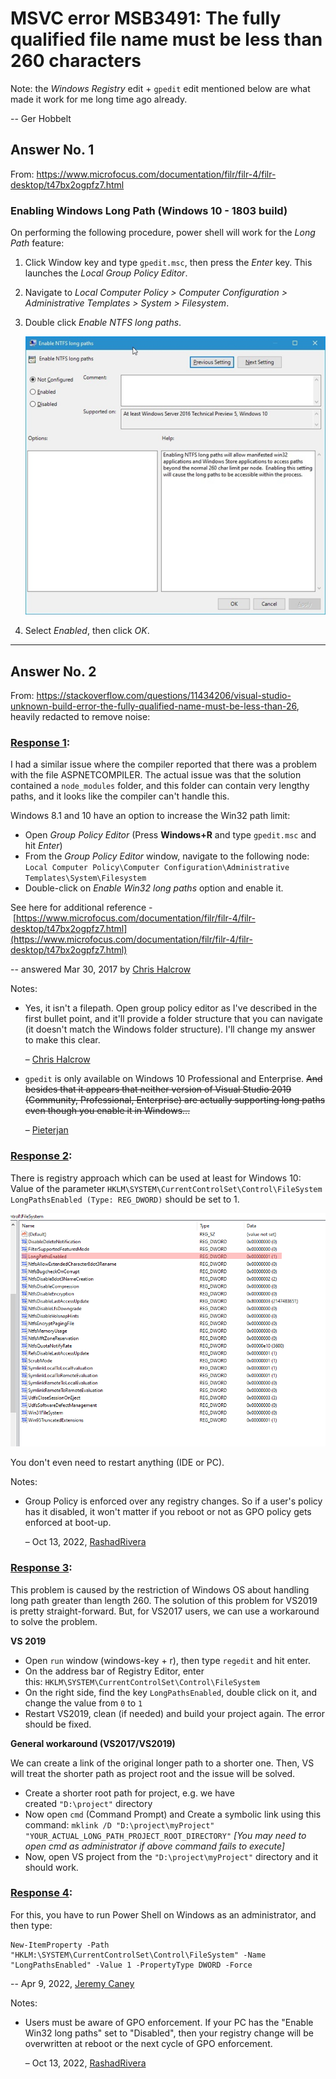 # MSVC error MSB3491: The fully qualified file name must be less than 260 characters

Note: the *Windows Registry* edit + `gpedit`  edit mentioned below are what made it work for me long time ago already.

-- Ger Hobbelt


## Answer No. 1

From: https://www.microfocus.com/documentation/filr/filr-4/filr-desktop/t47bx2ogpfz7.html

### Enabling Windows Long Path (Windows 10 - 1803 build)

On performing the following procedure, power shell will work for the *Long Path* feature:

1.  Click Window key and type `gpedit.msc`, then press the *Enter* key. This launches the *Local Group Policy Editor*.
    
2.  Navigate to *Local Computer Policy > Computer Configuration > Administrative Templates > System > Filesystem*.
    
3.  Double click *Enable NTFS long paths*.
    
    ![](../../assets/enable_ntfs.png)
        
4.  Select *Enabled*, then click *OK*.


---

## Answer No. 2

From: https://stackoverflow.com/questions/11434206/visual-studio-unknown-build-error-the-fully-qualified-name-must-be-less-than-26, heavily redacted to remove noise:

### [Response 1](https://stackoverflow.com/posts/43106223/timeline):

I had a similar issue where the compiler reported that there was a problem with the file ASPNETCOMPILER. The actual issue was that the solution contained a `node_modules` folder, and this folder can contain very lengthy paths, and it looks like the compiler can't handle this.

Windows 8.1 and 10 have an option to increase the Win32 path limit:

-   Open *Group Policy Editor* (Press **Windows+R** and type `gpedit.msc` and hit *Enter*)
-   From the *Group Policy Editor* window, navigate to the following node: `Local Computer Policy\Computer Configuration\Administrative Templates\System\Filesystem`
-   Double-click on *Enable Win32 long paths* option and enable it.

See here for additional reference - [https://www.microfocus.com/documentation/filr/filr-4/filr-desktop/t47bx2ogpfz7.html](https://www.microfocus.com/documentation/filr/filr-4/filr-desktop/t47bx2ogpfz7.html)

-- answered Mar 30, 2017 by [Chris Halcrow](https://stackoverflow.com/users/1549918/chris-halcrow)

Notes:

- Yes, it isn't a filepath. Open group policy editor as I've described in the first bullet point, and it'll provide a folder structure that you can navigate (it doesn't match the Windows folder structure). I'll change my answer to make this clear. 
   
   – [Chris Halcrow](https://stackoverflow.com/users/1549918/chris-halcrow)
   
* `gpedit` is only available on Windows 10 Professional and Enterprise. ~~And besides that it appears that neither version of Visual Studio 2019 (Community, Professional, Enterprise) are actually supporting long paths even though you enable it in Windows...~~
    
    – [Pieterjan](https://stackoverflow.com/users/8941307/pieterjan)


### [Response 2](https://stackoverflow.com/posts/63584992/timeline):

There is registry approach which can be used at least for Windows 10:  
Value of the parameter `HKLM\SYSTEM\CurrentControlSet\Control\FileSystem LongPathsEnabled (Type: REG_DWORD)` should be set to 1. 

[![gpedit screenshot](../../assets/gpedit-path260.png)](https://i.stack.imgur.com/MwEfU.png)

You don't even need to restart anything (IDE or PC).

Notes:

* Group Policy is enforced over any registry changes. So if a user's policy has it disabled, it won't matter if you reboot or not as GPO policy gets enforced at boot-up. 
   
   – Oct 13, 2022, [RashadRivera](https://stackoverflow.com/users/1154363/rashadrivera) 


### [Response 3](https://stackoverflow.com/posts/68662359/timeline):

This problem is caused by the restriction of Windows OS about handling long path greater than length 260. The solution of this problem for VS2019 is pretty straight-forward. But, for VS2017 users, we can use a workaround to solve the problem.

**VS 2019**

-   Open `run` window (windows-key + r), then type `regedit` and hit enter.
-   On the address bar of Registry Editor, enter this: `HKLM\SYSTEM\CurrentControlSet\Control\FileSystem`
-   On the right side, find the key `LongPathsEnabled`, double click on it, and change the value from `0` to `1`
-   Restart VS2019, clean (if needed) and build your project again. The error should be fixed.

**General workaround (VS2017/VS2019)**

We can create a link of the original longer path to a shorter one. Then, VS will treat the shorter path as project root and the issue will be solved.

-   Create a shorter root path for project, e.g. we have created `"D:\project"` directory
-   Now open `cmd` (Command Prompt) and Create a symbolic link using this command: `mklink /D "D:\project\myProject" "YOUR_ACTUAL_LONG_PATH_PROJECT_ROOT_DIRECTORY"` _[You may need to open cmd as administrator if above command fails to execute]_
-   Now, open VS project from the `"D:\project\myProject"` directory and it should work.



### [Response 4](https://stackoverflow.com/posts/71778303/timeline):

For this, you have to run Power Shell on Windows as an administrator, and then type:

```
New-ItemProperty -Path "HKLM:\SYSTEM\CurrentControlSet\Control\FileSystem" -Name "LongPathsEnabled" -Value 1 -PropertyType DWORD -Force
```

-- Apr 9, 2022, [Jeremy Caney](https://stackoverflow.com/users/3025856/jeremy-caney)

Notes:

* Users must be aware of GPO enforcement. If your PC has the "Enable Win32 long paths" set to "Disabled", then your registry change will be overwritten at reboot or the next cycle of GPO enforcement. 
  
   – Oct 13, 2022, [RashadRivera](https://stackoverflow.com/users/1154363/rashadrivera)
  
